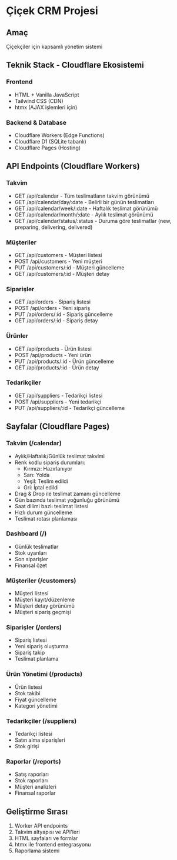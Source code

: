 # Çiçek CRM Projesi

## Amaç
Çiçekçiler için kapsamlı yönetim sistemi

## Teknik Stack - Cloudflare Ekosistemi

### Frontend
- HTML + Vanilla JavaScript
- Tailwind CSS (CDN)
- htmx (AJAX işlemleri için)

### Backend & Database
- Cloudflare Workers (Edge Functions)
- Cloudflare D1 (SQLite tabanlı)
- Cloudflare Pages (Hosting)

## API Endpoints (Cloudflare Workers)

### Takvim
- GET /api/calendar - Tüm teslimatların takvim görünümü
- GET /api/calendar/day/:date - Belirli bir günün teslimatları
- GET /api/calendar/week/:date - Haftalık teslimat görünümü
- GET /api/calendar/month/:date - Aylık teslimat görünümü
- GET /api/calendar/status/:status - Duruma göre teslimatlar (new, preparing, delivering, delivered)

### Müşteriler
- GET /api/customers - Müşteri listesi
- POST /api/customers - Yeni müşteri
- PUT /api/customers/:id - Müşteri güncelleme
- GET /api/customers/:id - Müşteri detay

### Siparişler
- GET /api/orders - Sipariş listesi
- POST /api/orders - Yeni sipariş
- PUT /api/orders/:id - Sipariş güncelleme
- GET /api/orders/:id - Sipariş detay

### Ürünler
- GET /api/products - Ürün listesi
- POST /api/products - Yeni ürün
- PUT /api/products/:id - Ürün güncelleme
- GET /api/products/:id - Ürün detay

### Tedarikçiler
- GET /api/suppliers - Tedarikçi listesi
- POST /api/suppliers - Yeni tedarikçi
- PUT /api/suppliers/:id - Tedarikçi güncelleme

## Sayfalar (Cloudflare Pages)

### Takvim (/calendar)
- Aylık/Haftalık/Günlük teslimat takvimi
- Renk kodlu sipariş durumları:
  - Kırmızı: Hazırlanıyor
  - Sarı: Yolda
  - Yeşil: Teslim edildi
  - Gri: İptal edildi
- Drag & Drop ile teslimat zamanı güncelleme
- Gün bazında teslimat yoğunluğu görünümü
- Saat dilimi bazlı teslimat listesi
- Hızlı durum güncelleme
- Teslimat rotası planlaması

### Dashboard (/)
- Günlük teslimatlar
- Stok uyarıları
- Son siparişler
- Finansal özet

### Müşteriler (/customers)
- Müşteri listesi
- Müşteri kayıt/düzenleme
- Müşteri detay görünümü
- Müşteri sipariş geçmişi

### Siparişler (/orders)
- Sipariş listesi
- Yeni sipariş oluşturma
- Sipariş takip
- Teslimat planlama

### Ürün Yönetimi (/products)
- Ürün listesi
- Stok takibi
- Fiyat güncelleme
- Kategori yönetimi

### Tedarikçiler (/suppliers)
- Tedarikçi listesi
- Satın alma siparişleri
- Stok girişi

### Raporlar (/reports)
- Satış raporları
- Stok raporları
- Müşteri analizleri
- Finansal raporlar

## Geliştirme Sırası
1. Worker API endpoints
2. Takvim altyapısı ve API'leri
3. HTML sayfaları ve formlar
4. htmx ile frontend entegrasyonu
5. Raporlama sistemi